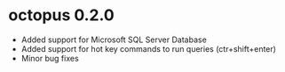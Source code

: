 # octopus 0.2.0

* Added support for Microsoft SQL Server Database
* Added support for hot key commands to run queries (ctr+shift+enter)
* Minor bug fixes


